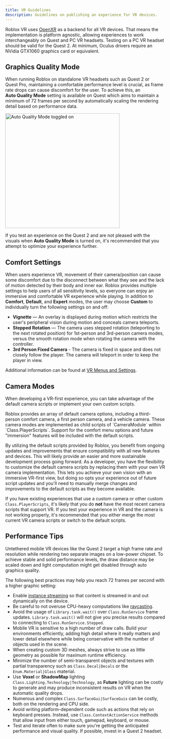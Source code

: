 ```yaml
---
title: VR Guidelines
description: Guidelines on publishing an experience for VR devices.
---
```


Roblox VR uses [OpenXR](https://www.khronos.org/openxr/) as a backend for all VR devices. That means the implementation is platform agnostic, allowing experiences to work interchangeably on Quest and PC VR headsets. Testing on a PC VR headset should be valid for the Quest&nbsp;2. At minimum, Oculus drivers require an NVidia GTX1060 graphics card or equivalent.

## Graphics Quality Mode

When running Roblox on standalone VR headsets such as Quest&nbsp;2 or Quest&nbsp;Pro, maintaining a comfortable performance level is crucial, as frame rate drops can cause discomfort for the user. To achieve this, an **Auto&nbsp;Quality&nbsp;Mode** setting is available on Quest which aims to maintain a minimum of 72 frames per second by automatically scaling the rendering detail based on performance data.

<img src="../../assets/publishing/vr/Auto-Quality-Mode.png" width="360" alt="Auto Quality Mode toggled on" />

If you test an experience on the Quest&nbsp;2 and are not pleased with the visuals when **Auto&nbsp;Quality&nbsp;Mode** is turned on, it's recommended that you attempt to optimize your experience further.

## Comfort Settings

When users experience VR, movement of their camera/position can cause some discomfort due to the disconnect between what they see and the lack of motion detected by their body and inner ear. Roblox provides multiple settings to help users of all sensitivity levels, so everyone can enjoy an immersive and comfortable VR experience while playing. In addition to **Comfort**, **Default**, and **Expert** modes, the user may choose **Custom** to individually turn the following settings on and off:

- **Vignette** — An overlay is displayed during motion which restricts the user's peripheral vision during motion and conceals camera teleports.
- **Stepped Rotation** — The camera uses stepped rotation (teleporting to the next rotated position) for 1st-person and 3rd-person camera modes, versus the smooth rotation mode when rotating the camera with the controller.
- **3rd Person Fixed Camera** - The camera is fixed in space and does not closely follow the player. The camera will teleport in order to keep the player in view.

Additional information can be found at [VR Menus and Settings](https://en.help.roblox.com/hc/en-us/articles/15703381902740-VR-Menus-and-Settings).

## Camera Modes

When developing a VR-first experience, you can take advantage of the default camera scripts or implement your own custom scripts.

<Tabs>
<TabItem label="Default Cameras">
Roblox provides an array of default camera options, including a third-person comfort camera, a first person camera, and a vehicle camera. These camera modes are implemented as child scripts of `CameraModule` within `Class.PlayerScripts`. Support for the comfort menu options and future "immersion" features will be included with the default scripts.

By utilizing the default scripts provided by Roblox, you benefit from ongoing updates and improvements that ensure compatibility with all new features and devices. This will likely provide an easier and more sustainable development process going forward.
</TabItem>
<TabItem label="Custom Camera">
As a developer, you have the flexibility to customize the default camera scripts by replacing them with your own VR camera implementation. This lets you achieve your own vision with an immersive VR-first view, but doing so opts your experience out of future script updates and you'll need to manually merge changes and improvements to the default scripts as they become available.

If you have existing experiences that use a custom camera or other custom `Class.PlayerScripts`, it's likely that you do **not** have the most recent camera scripts that support VR. If you test your experience in VR and the camera is not working properly, it's recommended that you either merge the most current VR camera scripts or switch to the default scripts.
</TabItem>
</Tabs>

## Performance Tips

Untethered mobile VR devices like the Quest&nbsp;2 target a high frame rate and resolution while rendering two separate images on a low-power chipset. To achieve stable and solid performance levels, the draw distance may be scaled down and light computation might get disabled through auto graphics quality.

The following best practices may help you reach 72 frames per second with a higher graphic setting:

- Enable [instance streaming](../../workspace/streaming.md) so that content is streamed in and out dynamically on the device.
- Be careful to not overuse CPU-heavy computations like [raycasting](../../workspace/raycasting.md).
- Avoid the usage of `Library.task.wait()` over `Class.RunService` frame updates. `Library.task.wait()` will not give you precise results compared to connecting to `Class.RunService.Stepped`.
- Mobile VR is sensitive to a high number of draw calls. Build your environments efficiently, adding high detail where it really matters and lower detail elsewhere while being conservative with the number of objects used in the scene.
- When creating custom 3D meshes, always strive to use as little geometry as possible for maximum runtime efficiency.
- Minimize the number of semi-transparent objects and textures with partial transparency such as `Class.Decal|Decals` or the `Enum.Material|Glass` material.
- Use **Voxel** or **ShadowMap** lighting `Class.Lighting.Technology|Technology`, as **Future** lighting can be costly to generate and may produce inconsistent results on VR when the automatic quality drops.
- Numerous and complex `Class.SurfaceGui|SurfaceGuis` can be costly, both on the rendering and CPU side.
- Avoid writing platform-dependent code such as actions that rely on keyboard presses. Instead, use `Class.ContextActionService` methods that allow input from either touch, gamepad, keyboard, or mouse.
- Test and iterate often to make sure you're getting the anticipated performance and visual quality. If possible, invest in a Quest&nbsp;2 headset.
